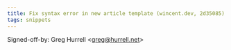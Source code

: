 ```yaml
---
title: Fix syntax error in new article template (wincent.dev, 2d35085)
tags: snippets
---
```


Signed-off-by: Greg Hurrell &lt;greg@hurrell.net&gt;
